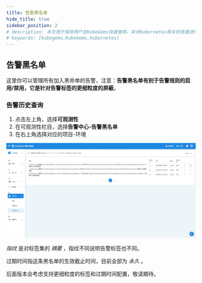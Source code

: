 ```yaml
---
title: 告警黑名单
hide_title: true
sidebar_position: 2
# description: 本文用于指导用户在KubeGems快速使用，并对Kubernetes相关的资源进行操作
# keywords: [kubegems,KubeGems,kubernetes]
---
```


## 告警黑名单

这里你可以管理所有加入黑命单的告警，注意：**告警黑名单有别于告警规则的启用/禁用，它是针对告警标签的更细粒度的屏蔽**。

### 告警历史查询

1. 点击左上角，选择**可观测性**
2. 在可观测性栏目，选择**告警中心-告警黑名单**
3. 在右上角选择对应的项目-环境

![](./assets/blacklist.jpg)

_指纹_ 是对标签集的 _摘要_ ，指纹不同说明告警标签也不同。

过期时间指这条黑名单的生效截止时间，目前全部为 _永久_ 。

后面版本会考虑支持更细粒度的标签和过期时间配置，敬请期待。